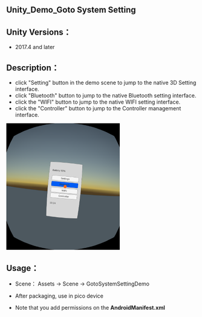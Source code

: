 ## Unity_Demo_Goto System Setting

## Unity Versions：
- 2017.4 and later

## Description：

- click "Setting" button in the demo scene to jump to the native 3D Setting interface.
- click "Bluetooth" button to jump to the native Bluetooth setting interface.
- click the "WIFI" button to jump to the native WIFI setting interface.
- click the "Controller" button to jump to the Controller management interface.
<img src="/Other/Screenshot.png" width="300"/>

## Usage：
- Scene： Assets -> Scene -> GotoSystemSettingDemo

- After packaging, use in pico device
- Note that you add permissions on the **AndroidManifest.xml**



